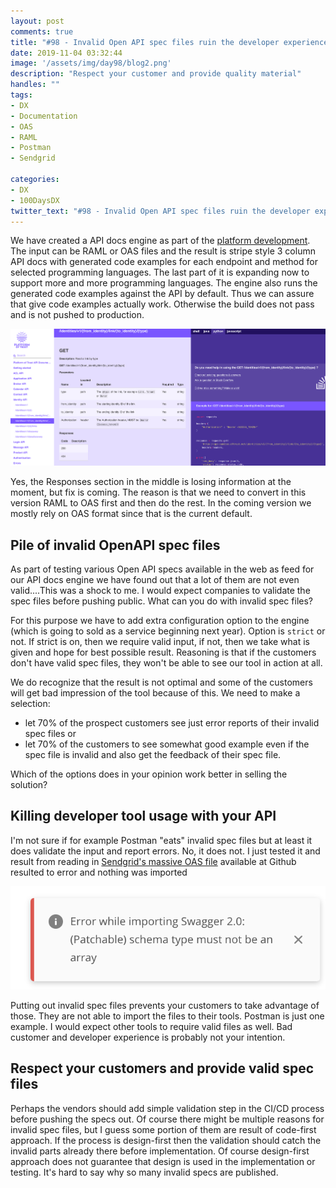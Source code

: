 ```yaml
---
layout: post
comments: true
title: "#98 - Invalid Open API spec files ruin the developer experience"
date: 2019-11-04 03:32:44
image: '/assets/img/day98/blog2.png'
description: "Respect your customer and provide quality material"
handles: "" 
tags:
- DX 
- Documentation
- OAS
- RAML
- Postman
- Sendgrid

categories:
- DX
- 100DaysDX
twitter_text: "#98 - Invalid Open API spec files ruin the developer experience"
---
```


We have created a API docs engine as part of the [platform development](https://platformoftrust.net). The input can be RAML or OAS files and the result is stripe style 3 column API docs with generated code examples for each endpoint and method for selected programming languages. The last part of it is expanding now to support more and more programming languages. The engine also runs the generated code examples against the API by default. Thus we can assure that give code examples actually work. Otherwise the build does not pass and is not pushed to production.  

<img itemprop="image" src="/assets/img/day98/spec.png" alt="{{site.name}}">

Yes, the Responses section in the middle is losing information at the moment, but fix is coming. The reason is that we need to convert in this version RAML to OAS first and then do the rest. In the coming version we mostly rely on OAS format since that is the current default. 

## Pile of invalid OpenAPI spec files

As part of testing various Open API specs available in the web as feed for our API docs engine we have found out that a lot of them are not even valid....This was a shock to me. I would expect companies to validate the spec files before pushing public. What can you do with invalid spec files? 

For this purpose we have to add extra configuration option to the engine (which is going to sold as a service beginning next year). Option is `strict` or not. If strict is on, then we require valid input, if not, then we take what is given and hope for best possible result. Reasoning is that if the customers don't have valid spec files, they won't be able to see our tool in action at all. 

We do recognize that the result is not optimal and some of the customers will get bad impression of the tool because of this. We need to make a selection: 

- let 70% of the prospect customers see just error reports of their invalid spec files or
- let 70% of the customers to see somewhat good example even if the spec file is invalid and also get the feedback of their spec file. 

Which of the options does in your opinion work better in selling the solution? 

## Killing developer tool usage with your API

I'm not sure if for example Postman "eats" invalid spec files but at least it does validate the input and report errors. No, it does not. I just tested it and result from reading in [Sendgrid's massive OAS file](https://github.com/sendgrid/sendgrid-oai/blob/master/oai.yaml) available at Github resulted to error and nothing was imported

<img itemprop="image" src="/assets/img/day98/sendgrid.png" alt="{{site.name}}">

Putting out invalid spec files prevents your customers to take advantage of those. They are not able to import the files to their tools. Postman is just one example. I would expect other tools to require valid files as well. Bad customer and developer experience is probably not your intention. 

## Respect your customers and provide valid spec files

Perhaps the vendors should add simple validation step in the CI/CD process before pushing the specs out. Of course there might be multiple reasons for invalid spec files, but I guess some portion of them are result of code-first approach. If the process is design-first then the validation should catch the invalid parts already there before implementation. Of course design-first approach does not guarantee that design is used in the implementation or testing. It's hard to say why so many invalid specs are published. 